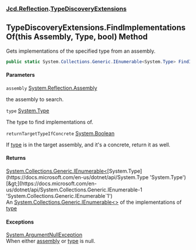 ### [Jcd.Reflection](Jcd.Reflection.md 'Jcd.Reflection').[TypeDiscoveryExtensions](TypeDiscoveryExtensions.md 'Jcd.Reflection.TypeDiscoveryExtensions')

## TypeDiscoveryExtensions.FindImplementationsOf(this Assembly, Type, bool) Method

Gets implementations of the specified type from an assembly.

```csharp
public static System.Collections.Generic.IEnumerable<System.Type> FindImplementationsOf(this System.Reflection.Assembly assembly, System.Type type, bool returnTargetTypeIfConcrete=false);
```

#### Parameters

<a name='Jcd.Reflection.TypeDiscoveryExtensions.FindImplementationsOf(thisSystem.Reflection.Assembly,System.Type,bool).assembly'></a>

`assembly` [System.Reflection.Assembly](https://docs.microsoft.com/en-us/dotnet/api/System.Reflection.Assembly 'System.Reflection.Assembly')

the assembly to search.

<a name='Jcd.Reflection.TypeDiscoveryExtensions.FindImplementationsOf(thisSystem.Reflection.Assembly,System.Type,bool).type'></a>

`type` [System.Type](https://docs.microsoft.com/en-us/dotnet/api/System.Type 'System.Type')

The type to find implementations of.

<a name='Jcd.Reflection.TypeDiscoveryExtensions.FindImplementationsOf(thisSystem.Reflection.Assembly,System.Type,bool).returnTargetTypeIfConcrete'></a>

`returnTargetTypeIfConcrete` [System.Boolean](https://docs.microsoft.com/en-us/dotnet/api/System.Boolean 'System.Boolean')

If [type](TypeDiscoveryExtensions.FindImplementationsOf.R3VhT91dxhl7EJJKf9h+tg.md#Jcd.Reflection.TypeDiscoveryExtensions.FindImplementationsOf(thisSystem.Reflection.Assembly,System.Type,bool).type 'Jcd.Reflection.TypeDiscoveryExtensions.FindImplementationsOf(this System.Reflection.Assembly, System.Type, bool).type')
is in the target assembly, and it's a concrete, return it as well.

#### Returns

[System.Collections.Generic.IEnumerable&lt;](https://docs.microsoft.com/en-us/dotnet/api/System.Collections.Generic.IEnumerable-1 'System.Collections.Generic.IEnumerable`1')[System.Type](https://docs.microsoft.com/en-us/dotnet/api/System.Type 'System.Type')[&gt;](https://docs.microsoft.com/en-us/dotnet/api/System.Collections.Generic.IEnumerable-1 'System.Collections.Generic.IEnumerable`1')  
An [System.Collections.Generic.IEnumerable&lt;&gt;](https://docs.microsoft.com/en-us/dotnet/api/System.Collections.Generic.IEnumerable-1 'System.Collections.Generic.IEnumerable`1')
of the implementations
of [type](TypeDiscoveryExtensions.FindImplementationsOf.R3VhT91dxhl7EJJKf9h+tg.md#Jcd.Reflection.TypeDiscoveryExtensions.FindImplementationsOf(thisSystem.Reflection.Assembly,System.Type,bool).type 'Jcd.Reflection.TypeDiscoveryExtensions.FindImplementationsOf(this System.Reflection.Assembly, System.Type, bool).type')

#### Exceptions

[System.ArgumentNullException](https://docs.microsoft.com/en-us/dotnet/api/System.ArgumentNullException 'System.ArgumentNullException')  
When
either [assembly](TypeDiscoveryExtensions.FindImplementationsOf.R3VhT91dxhl7EJJKf9h+tg.md#Jcd.Reflection.TypeDiscoveryExtensions.FindImplementationsOf(thisSystem.Reflection.Assembly,System.Type,bool).assembly 'Jcd.Reflection.TypeDiscoveryExtensions.FindImplementationsOf(this System.Reflection.Assembly, System.Type, bool).assembly')
or [type](TypeDiscoveryExtensions.FindImplementationsOf.R3VhT91dxhl7EJJKf9h+tg.md#Jcd.Reflection.TypeDiscoveryExtensions.FindImplementationsOf(thisSystem.Reflection.Assembly,System.Type,bool).type 'Jcd.Reflection.TypeDiscoveryExtensions.FindImplementationsOf(this System.Reflection.Assembly, System.Type, bool).type')
is null.